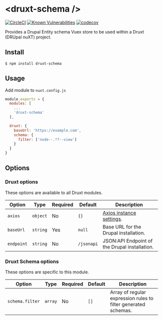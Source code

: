 # \<druxt-schema />

[![CircleCI](https://circleci.com/gh/druxt/druxt-schema.svg?style=svg)](https://circleci.com/gh/druxt/druxt-schema)
[![Known Vulnerabilities](https://snyk.io/test/github/druxt/druxt-schema/badge.svg?targetFile=package.json)](https://snyk.io/test/github/druxt/druxt-schema?targetFile=package.json)
[![codecov](https://codecov.io/gh/druxt/druxt-schema/branch/develop/graph/badge.svg)](https://codecov.io/gh/druxt/druxt-schema)

Provides a Drupal Entity schema Vuex store to be used within a Druxt (DRUpal nuXT) project.

## Install

`$ npm install druxt-schema`

## Usage

Add module to `nuxt.config.js`

```js
module.exports = {
  modules: [
    ...
    'druxt-schema'
  ],

  druxt: {
    baseUrl: 'https://example.com',
    schema: {
      filter: ['node--.*?--view']
    }
  }
}
```

## Options

### Druxt options

These options are available to all Druxt modules.

| Option | Type | Required | Default | Description |
| --- | --- | --- | --- | --- |
| `axios` | `object` | No | `{}` | [Axios instance settings](https://github.com/axios/axios#axioscreateconfig). |
| `baseUrl` | `string` | Yes | `null` | Base URL for the Drupal installation. |
| `endpoint` | `string` | No | `/jsonapi` | JSON:API Endpoint of the Drupal installation. |

### Druxt Schema options

These options are specific to this module.

| Option | Type | Required | Default | Description |
| --- | --- | --- | --- | --- |
| `schema.filter` | `array` | No | `[]` | Array of regular expression rules to filter generated schemas. |
